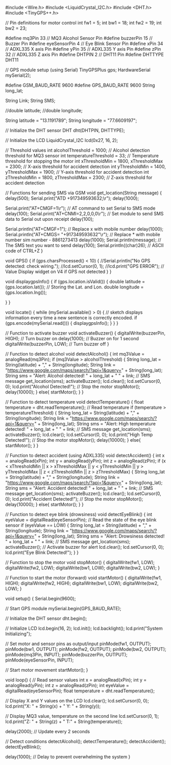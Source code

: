 
#include <Wire.h>
#include <LiquidCrystal_I2C.h>
#include <DHT.h>
#include <TinyGPS++.h>

// Pin definitions for motor control
int fw1 = 5;
int bw1 = 18;
int fw2 = 19;
int bw2 = 23;

#define mq3Pin 33  // MQ3 Alcohol Sensor Pin
#define buzzerPin 15  // Buzzer Pin
#define eyeSensorPin 4 // Eye Blink Sensor Pin
#define xPin 34  // ADXL335 X axis Pin
#define yPin 35  // ADXL335 Y axis Pin
#define zPin 32  // ADXL335 Z axis Pin
#define DHTPIN 2   // DHT11 Pin
#define DHTTYPE DHT11

// GPS module setup (using Serial)
TinyGPSPlus gps;
HardwareSerial mySerial(2);

#define GSM_BAUD_RATE 9600
#define GPS_BAUD_RATE 9600
String long_lat;

String Link;
String SMS;

//double latitude;
//double longitude;

String latitude = "13.1191789";
String longitude = "77.6609197";

// Initialize the DHT sensor
DHT dht(DHTPIN, DHTTYPE);

// Initialize the LCD
LiquidCrystal_I2C lcd(0x27, 16, 2);

// Threshold values
int alcoholThreshold = 1000;  // Alcohol detection threshold for MQ3 sensor
int temperatureThreshold = 33; // Temperature threshold for stopping the motor
int xThresholdMin = 1800, xThresholdMax = 2300;        // X-axis threshold for accident detection
int yThresholdMin = 1400, yThresholdMax = 1900;         // Y-axis threshold for accident detection
int zThresholdMin = 1800, zThresholdMax = 2300;         // Z-axis threshold for accident detection


// Functions for sending SMS via GSM
void get_location(String message) {
  delay(500);
  Serial.print("ATD +917349593632;\r");
  delay(1000);

  Serial.print("AT+CMGF=1\r");     // AT command to set Serial to SMS mode
  delay(100);
  Serial.print("AT+CNMI=2,2,0,0,0\r");       // Set module to send SMS data to Serial out upon receipt
  delay(100);

  Serial.println("AT+CMGF=1"); // Replace x with mobile number
  delay(1000);
  Serial.println("AT+CMGS= \"+917349593632\"\r"); // Replace * with mobile number  sim number - 8861273413
  delay(1000);
  Serial.println(message); // The SMS text you want to send
  delay(100);
  Serial.println((char)26); // ASCII code of CTRL+Z
}

void GPS() {
  if (gps.charsProcessed() < 10) {
    //Serial.println("No GPS detected: check wiring.");
    //lcd.setCursor(0, 1);
    //lcd.print("GPS ERROR");         // Value Display widget  on V4 if GPS not detected
  }
}

void displaygpsInfo() {
  if (gps.location.isValid()) {
    double latitude = (gps.location.lat());      // Storing the Lat. and Lon.
    double longitude = (gps.location.lng());

   
  }
}

void locate() {
  while (mySerial.available() > 0) {
    // sketch displays information every time a new sentence is correctly encoded.
    if (gps.encode(mySerial.read())) {
      displaygpsInfo();
    }
  }
}

// Function to activate buzzer
void activateBuzzer() {
  digitalWrite(buzzerPin, HIGH);  // Turn buzzer on
  delay(1000);                    // Buzzer on for 1 second
  digitalWrite(buzzerPin, LOW);   // Turn buzzer off
}

// Function to detect alcohol
void detectAlcohol() {
  int mq3Value = analogRead(mq3Pin);
  if (mq3Value > alcoholThreshold) {
    String long_lat = String(latitude) + "," + String(longitude);
    String link = "https://www.google.com/maps/search/?api=1&query=" + String(long_lat);
    String sms = "Alert: Alcohol detected! " + long_lat + " " + link; // SMS message
    get_location(sms);
    activateBuzzer();
    lcd.clear();
    lcd.setCursor(0, 0);
    lcd.print("Alcohol Detected!");
    // Stop the motor
    stopMotor();
    delay(10000);
  }
  else{
    startMotor();
    }
}

// Function to detect temperature
void detectTemperature() {
  float temperature = dht.readTemperature();  // Read temperature
  if (temperature > temperatureThreshold) {
    String long_lat = String(latitude) + "," + String(longitude);
    String link = "https://www.google.com/maps/search/?api=1&query=" + String(long_lat);
    String sms = "Alert: High temperature detected! " + long_lat + " " + link; // SMS message
    get_location(sms);
    activateBuzzer();
    lcd.clear();
    lcd.setCursor(0, 0);
    lcd.print("High Temp Detected!");
    // Stop the motor
    stopMotor();
    delay(10000);
  }
  else{
    startMotor();
    }
}

// Function to detect accident (using ADXL335)
void detectAccident() {
  int x = analogRead(xPin);
  int y = analogRead(yPin);
  int z = analogRead(zPin);
if (x < xThresholdMin || x > xThresholdMax || 
      y < yThresholdMin || y > yThresholdMax || 
      z < zThresholdMin || z > zThresholdMax) {
    String long_lat = String(latitude) + "," + String(longitude);
    String link = "https://www.google.com/maps/search/?api=1&query=" + String(long_lat);
    String sms = "Alert: Accident detected! " + long_lat + " " + link; // SMS message
    get_location(sms);
    activateBuzzer();
    lcd.clear();
    lcd.setCursor(0, 0);
    lcd.print("Accident Detected!");
    // Stop the motor
    stopMotor();
    delay(10000);
  }
  else{
    startMotor();
    }
}

// Function to detect eye blink (drowsiness)
void detectEyeBlink() {
  int eyeValue = digitalRead(eyeSensorPin); // Read the state of the eye blink sensor
  if (eyeValue == LOW) {
    String long_lat = String(latitude) + "," + String(longitude);
    String link = "https://www.google.com/maps/search/?api=1&query=" + String(long_lat);
    String sms = "Alert: Drowsiness detected! " + long_lat + " " + link; // SMS message
    get_location(sms);
    activateBuzzer();  // Activate buzzer for alert
    lcd.clear();
    lcd.setCursor(0, 0);
    lcd.print("Eye Blink Detected!");
  }
}

// Function to stop the motor
void stopMotor() {
  digitalWrite(fw1, LOW);
  digitalWrite(fw2, LOW);
  digitalWrite(bw1, LOW);
  digitalWrite(bw2, LOW);
}

// Function to start the motor (forward)
void startMotor() {
  digitalWrite(fw1, HIGH);
  digitalWrite(fw2, HIGH);
  digitalWrite(bw1, LOW);
  digitalWrite(bw2, LOW);
}

void setup() {
  Serial.begin(9600);

  // Start GPS module
  mySerial.begin(GPS_BAUD_RATE);

  // Initialize the DHT sensor
  dht.begin();

  // Initialize LCD
  lcd.begin(16, 2);
  lcd.init();
  lcd.backlight();
  lcd.print("System Initializing");

  // Set motor and sensor pins as output/input
  pinMode(fw1, OUTPUT);
  pinMode(bw1, OUTPUT);
  pinMode(fw2, OUTPUT);
  pinMode(bw2, OUTPUT);
  pinMode(mq3Pin, INPUT);
  pinMode(buzzerPin, OUTPUT);
  pinMode(eyeSensorPin, INPUT);

  // Start motor movement
  startMotor();
}

void loop() {
  // Read sensor values
  int x = analogRead(xPin);
  int y = analogRead(yPin);
  int z = analogRead(zPin);
  int eyeValue = digitalRead(eyeSensorPin);
  float temperature = dht.readTemperature();
  
  // Display X and Y values on the LCD
  lcd.clear();
  lcd.setCursor(0, 0);
  lcd.print("X: " + String(x) + " Y: " + String(y));

  // Display MQ3 value, temperature on the second line
  lcd.setCursor(0, 1);
  lcd.print("Z: " + String(z) + " T:" + String(temperature));

  delay(2000); // Update every 2 seconds

  // Detect conditions
  detectAlcohol();
  detectTemperature();
  detectAccident();
  detectEyeBlink();

  delay(1000);  // Delay to prevent overwhelming the system
}
